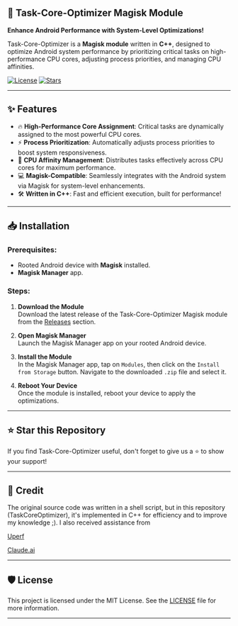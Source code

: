 ## 🚀 **Task-Core-Optimizer Magisk Module**  
**Enhance Android Performance with System-Level Optimizations!**

Task-Core-Optimizer is a **Magisk module** written in **C++**, designed to optimize Android system performance by prioritizing critical tasks on high-performance CPU cores, adjusting process priorities, and managing CPU affinities.

[![License](https://img.shields.io/github/license/c0d3h01/TaskCoreOptimizer?style=for-the-badge)](LICENSE)
[![Stars](https://img.shields.io/github/stars/c0d3h01/TaskCoreOptimizer?style=for-the-badge)](https://github.com/c0d3h01/TaskCoreOptimizer/stargazers)

---

## ✨ **Features**

- 🔥 **High-Performance Core Assignment**: Critical tasks are dynamically assigned to the most powerful CPU cores.
- ⚡ **Process Prioritization**: Automatically adjusts process priorities to boost system responsiveness.
- 🎯 **CPU Affinity Management**: Distributes tasks effectively across CPU cores for maximum performance.
- 💻 **Magisk-Compatible**: Seamlessly integrates with the Android system via Magisk for system-level enhancements.
- 🛠️ **Written in C++**: Fast and efficient execution, built for performance!

---

## 📥 **Installation**

### Prerequisites:
- Rooted Android device with **Magisk** installed.
- **Magisk Manager** app.

### Steps:

1. **Download the Module**  
   Download the latest release of the Task-Core-Optimizer Magisk module from the [Releases](https://github.com/c0d3h01/TaskCoreOptimizer/releases) section.

2. **Open Magisk Manager**  
   Launch the Magisk Manager app on your rooted Android device.

3. **Install the Module**  
   In the Magisk Manager app, tap on `Modules`, then click on the `Install from Storage` button. Navigate to the downloaded `.zip` file and select it.

4. **Reboot Your Device**  
   Once the module is installed, reboot your device to apply the optimizations.

---

## ⭐ **Star this Repository**

If you find Task-Core-Optimizer useful, don't forget to give us a ⭐ to show your support!

---

## 🤝 **Credit**

The original source code was written in a shell script, but in this repository (TaskCoreOptimizer), it's implemented in C++ for efficiency and to improve my knowledge ;). I also received assistance from 

[Uperf](https://github.com/yc9559/uperf)

[Claude.ai](https://claude.ai/new)

---

## 🛡️ **License**

This project is licensed under the MIT License. See the [LICENSE](LICENSE) file for more information.

---
